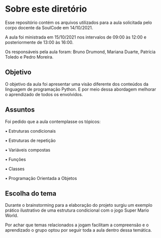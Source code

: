 # Sobre este diretório

Esse repositório contém os arquivos utilizados para a aula solicitada pelo corpo docente da SoulCode em 14/10/2021.

A aula foi ministrada em 15/10/2021 nos intervalos de 09:00 às 12:00 e posteriormente de 13:00 às 16:00.

Os responsáveis pela aula foram: Bruno Drumond, Mariana Duarte, Patrícia Toledo e Pedro Moreira.

## Objetivo

O objetivo da aula foi apresentar uma visão diferente dos conteúdos da linguagem de programação Python. E por meio dessa abordagem melhorar o aprendizado de todos os envolvidos.

## Assuntos

Foi pedido que a aula contemplasse os tópicos:

• Estruturas condicionais

• Estruturas de repetição

• Variáveis compostas

• Funções

• Classes

• Programação Orientada a Objetos

## Escolha do tema

Durante o brainstorming para a elaboração do projeto surgiu um exemplo prático ilustrativo de uma estrutura condicional com o jogo Super Mario World.

Por achar que temas relacionados a jogam facilitam a compreensão e o aprendizado o grupo optou por seguir toda a aula dentro dessa temática.

